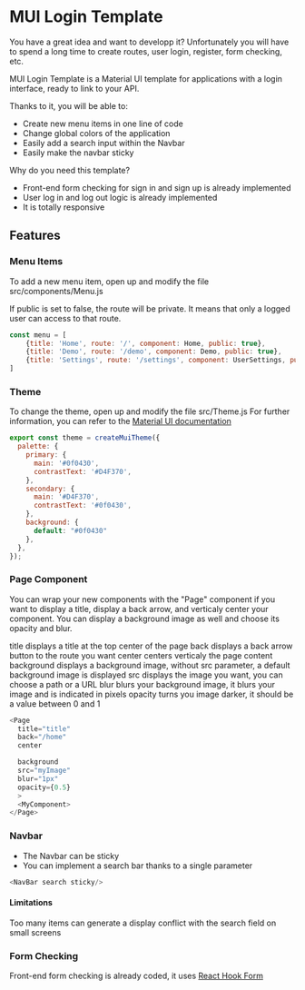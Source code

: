 # MUI Login Template

You have a great idea and want to developp it? Unfortunately you will have to spend a long time to create routes, user login, register, form checking, etc. 

MUI Login Template is a Material UI template for applications with a login interface, ready to link to your API.

Thanks to it, you will be able to:

- Create new menu items in one line of code
- Change global colors of the application
- Easily add a search input within the Navbar
- Easily make the navbar sticky

Why do you need this template?
- Front-end form checking for sign in and sign up is already implemented
- User log in and log out logic is already implemented
- It is totally responsive

## Features

### Menu Items

To add a new menu item, open up and modify the file src/components/Menu.js

If public is set to false, the route will be private. It means that only a logged user can access to that route.

```js
const menu = [
    {title: 'Home', route: '/', component: Home, public: true},
    {title: 'Demo', route: '/demo', component: Demo, public: true},
    {title: 'Settings', route: '/settings', component: UserSettings, public: false},
]
```

### Theme

To change the theme, open up and modify the file src/Theme.js
For further information, you can refer to the [Material UI documentation](https://material-ui.com/customization/palette/)

```js
export const theme = createMuiTheme({
  palette: {
    primary: {
      main: '#0f0430',
      contrastText: '#D4F370',
    },
    secondary: {
      main: '#D4F370',
      contrastText: '#0f0430',
    },
    background: {
      default: "#0f0430"
    },
  },
});
```
### Page Component

You can wrap your new components with the "Page" component if you want to display a title, display a back arrow, and verticaly center your component.
You can display a background image as well and choose its opacity and blur.

title displays a title at the top center of the page
back displays a back arrow button to the route you want
center centers verticaly the page content
background displays a background image, without src parameter, a default background image is displayed
src displays the image you want, you can choose a path or a URL
blur blurs your background image, it blurs your image and is indicated in pixels
opacity turns you image darker, it should be a value between 0 and 1

```js
<Page
  title="title"
  back="/home"
  center

  background
  src="myImage"
  blur="1px"
  opacity={0.5}
  >
  <MyComponent>
</Page>
```

### Navbar

- The Navbar can be sticky
- You can implement a search bar thanks to a single parameter

```js
<NavBar search sticky/>
```

#### Limitations

Too many items can generate a display conflict with the search field on small screens

### Form Checking

Front-end form checking is already coded, it uses [React Hook Form]('https://react-hook-form.com/')

